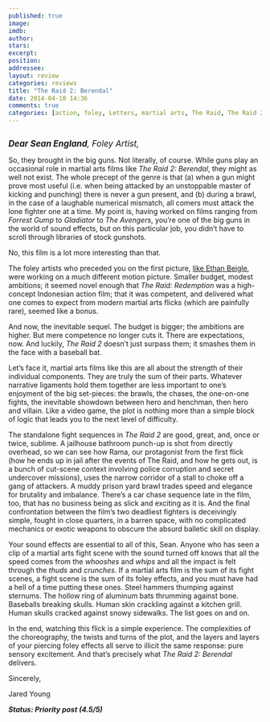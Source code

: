 ```yaml
---
published: true
image: 
imdb: 
author:  
stars: 
excerpt: 
position: 
addressee: 
layout: review
categories: reviews
title: "The Raid 2: Berendal"
date: 2014-04-10 14:36
comments: true
categories: [action, foley, Letters, martial arts, The Raid, The Raid 2]
---
```

<div><p><span class="full-image-block ssNonEditable"><span><a href="/letters/2014/4/10/the-raid-2-berendal.html"><img src="http://rollotomasi73.files.wordpress.com/2014/04/the-raid-2-berendal.jpg" alt="" /></a></span></span></p>
<p><span style="font-size:120%;"><strong><em>Dear Sean England</em></strong><em>, Foley Artist,</em>&nbsp;</span></p>
<p>So, they brought in the big guns. Not literally, of course. While guns play an occasional role in martial arts films like <em>The Raid 2: Berendal</em>, they might as well not exist. The whole precept of the genre is that (a) when a gun might prove most useful (i.e. when being attacked by an unstoppable master of kicking and punching) there is never a gun present, and (b) during a brawl, in the case of a laughable numerical mismatch, all comers must attack the lone fighter one at a time. My point is, having worked on films ranging from <em>Forrest</em> <em>Gump</em> to <em>Gladiator</em> to <em>The Avengers</em>, you&rsquo;re one of the big guns in the world of sound effects, but on this particular job, you didn&rsquo;t have to scroll through libraries of stock gunshots.</p>
<p>No, this film is a lot more interesting than that.</p>
<p>The foley artists who preceded you on the first picture, <a href="/letters/2012/3/16/sxsw-postcard-the-raid-redemption.html">like Ethan Beigle</a>, were working on a much different motion picture. Smaller budget, modest ambitions; it seemed novel enough that <em>The Raid: Redemption</em> was a high-concept Indonesian action film; that it was competent, and delivered what one comes to expect from modern martial arts flicks (which are painfully rare), seemed like a bonus.</p>
<p>And now, the inevitable sequel. The budget is bigger; the ambitions are higher. But mere competence no longer cuts it. There are expectations, now. And luckily, <em>The Raid 2</em> doesn&rsquo;t just surpass them; it smashes them in the face with a baseball bat.</p>
<p>Let&rsquo;s face it, martial arts films like this are all about the strength of their individual components. They are truly the sum of their parts. Whatever narrative ligaments hold them together are less important to one&rsquo;s enjoyment of the big set-pieces: the brawls, the chases, the one-on-one fights, the inevitable showdown between hero and henchman, then hero and villain. Like a video game, the plot is nothing more than a simple block of logic that leads you to the next level of difficulty.</p>
<p>The standalone fight sequences in <em>The Raid 2</em> are good, great, and, once or twice, sublime. A jailhouse bathroom punch-up is shot from directly overhead, so we can see how Rama, our protagonist from the first flick (how he ends up in jail after the events of The Raid, and how he gets out, is a bunch of cut-scene context involving police corruption and secret undercover missions), uses the narrow corridor of a stall to choke off a gang of attackers. A muddy prison yard brawl trades speed and elegance for brutality and imbalance. There&rsquo;s a car chase sequence late in the film, too, that has no business being as slick and exciting as it is. And the final confrontation between the film&rsquo;s two deadliest fighters is deceivingly simple, fought in close quarters, in a barren space, with no complicated mechanics or exotic weapons to obscure the absurd balletic skill on display.</p>
<p>Your sound effects are essential to all of this, Sean. Anyone who has seen a clip of a martial arts fight scene with the sound turned off knows that all the speed comes from the <em>whooshes</em> and <em>whips</em> and all the impact is felt through the <em>thuds</em> and <em>crunches</em>. If a martial arts film is the sum of its fight scenes, a fight scene is the sum of its foley effects, and you must have had a hell of a time putting these ones. Steel hammers thumping against sternums. The hollow ring of aluminum bats thrumming against bone. Baseballs breaking skulls. Human skin crackling against a kitchen grill. Human skulls cracked against snowy sidewalks. The list goes on and on.</p>
<p>In the end, watching this flick is a simple experience. The complexities of the choreography, the twists and turns of the plot, and the layers and layers of your piercing foley effects all serve to illicit the same response: pure sensory excitement. And that&rsquo;s precisely what <em>The Raid 2: Berendal </em>delivers.</p>
<p>Sincerely,</p>
<p>Jared Young</p>
<p><strong><em>Status: Priority post (4.5/5)</em></strong></p></div>
